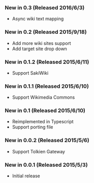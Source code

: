 ### New in 0.3 (Released 2016/6/3)
* Async wiki text mapping

### New in 0.2 (Released 2015/9/18)
* Add more wiki sites support
* Add target site drop down

### New in 0.1.2 (Released 2015/6/11)
* Support SakiWiki

### New in 0.1.1 (Released 2015/6/10)
* Support Wikimedia Commons

### New in 0.1 (Released 2015/6/10)
* Reimplemented in Typescript
* Support porting file

### New in 0.0.2 (Released 2015/5/6)
* Support Tolkien Gateway

### New in 0.0.1 (Released 2015/5/3)
* Initial release
